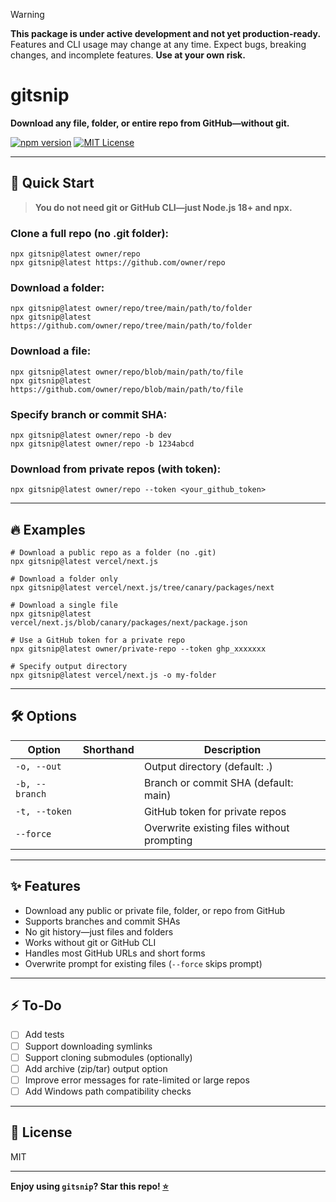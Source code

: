 > [!WARNING]
> **This package is under active development and not yet production-ready.**
> Features and CLI usage may change at any time. Expect bugs, breaking changes, and incomplete features.
> **Use at your own risk.**

# gitsnip

**Download any file, folder, or entire repo from GitHub—without git.**

[![npm version](https://img.shields.io/npm/v/gitsnip?color=green)](https://www.npmjs.com/package/gitsnip)
[![MIT License](https://img.shields.io/github/license/vo1x/gitsnip)](LICENSE)

---

## 🚀 Quick Start

> **You do not need git or GitHub CLI—just Node.js 18+ and npx.**

### Clone a full repo (no .git folder):

    npx gitsnip@latest owner/repo
    npx gitsnip@latest https://github.com/owner/repo

### Download a folder:

    npx gitsnip@latest owner/repo/tree/main/path/to/folder
    npx gitsnip@latest https://github.com/owner/repo/tree/main/path/to/folder

### Download a file:

    npx gitsnip@latest owner/repo/blob/main/path/to/file
    npx gitsnip@latest https://github.com/owner/repo/blob/main/path/to/file

### Specify branch or commit SHA:

    npx gitsnip@latest owner/repo -b dev
    npx gitsnip@latest owner/repo -b 1234abcd

### Download from private repos (with token):

    npx gitsnip@latest owner/repo --token <your_github_token>

---

## 🔥 Examples

    # Download a public repo as a folder (no .git)
    npx gitsnip@latest vercel/next.js

    # Download a folder only
    npx gitsnip@latest vercel/next.js/tree/canary/packages/next

    # Download a single file
    npx gitsnip@latest vercel/next.js/blob/canary/packages/next/package.json

    # Use a GitHub token for a private repo
    npx gitsnip@latest owner/private-repo --token ghp_xxxxxxx

    # Specify output directory
    npx gitsnip@latest vercel/next.js -o my-folder

---

## 🛠️ Options

| Option             | Shorthand   | Description                               |
|--------------------|-------------|-------------------------------------------|
| `-o, --out`        |             | Output directory (default: .)             |
| `-b, --branch`     |             | Branch or commit SHA (default: main)      |
| `-t, --token`      |             | GitHub token for private repos            |
| `--force`          |             | Overwrite existing files without prompting|

---

## ✨ Features

- Download any public or private file, folder, or repo from GitHub
- Supports branches and commit SHAs
- No git history—just files and folders
- Works without git or GitHub CLI
- Handles most GitHub URLs and short forms
- Overwrite prompt for existing files (`--force` skips prompt)

---

## ⚡️ To-Do

- [ ] Add tests
- [ ] Support downloading symlinks
- [ ] Support cloning submodules (optionally)
- [ ] Add archive (zip/tar) output option
- [ ] Improve error messages for rate-limited or large repos
- [ ] Add Windows path compatibility checks

---

## 📄 License

MIT

---

**Enjoy using `gitsnip`? Star this repo! [⭐](https://github.com/vo1x/gitsnip)**
